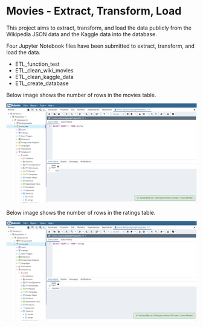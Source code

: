 # Movies - Extract, Transform, Load

This project aims to extract, transform, and load the data publicly from the Wikipedia JSON data and the Kaggle data into the database. 

Four Jupyter Notebook files have been submitted to extract, transform, and load the data. 

- ETL_function_test
- ETL_clean_wiki_movies
- ETL_clean_kaggle_data
- ETL_create_database

Below image shows the number of rows in the movies table. 

![](/Resources/movies_query.png)

Below image shows the number of rows in the ratings table. 

![](/Resources/ratings_query.png)
